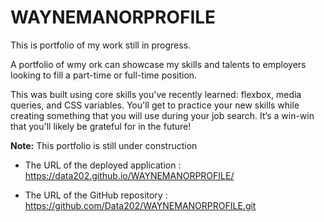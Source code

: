# WAYNEMANORPROFILE

This is portfolio of my work still in progress.

A portfolio of wmy ork can showcase my skills and talents to employers looking to fill a part-time or full-time position. 

This was built using core skills you've recently learned: flexbox, media queries, and CSS variables. You'll get to practice your new skills while creating something that you will use during your job search. It’s a win-win that you'll likely be grateful for in the future!

**Note:** This portfolio is still under construction


* The URL of the deployed application : https://data202.github.io/WAYNEMANORPROFILE/

* The URL of the GitHub repository : https://github.com/Data202/WAYNEMANORPROFILE.git
